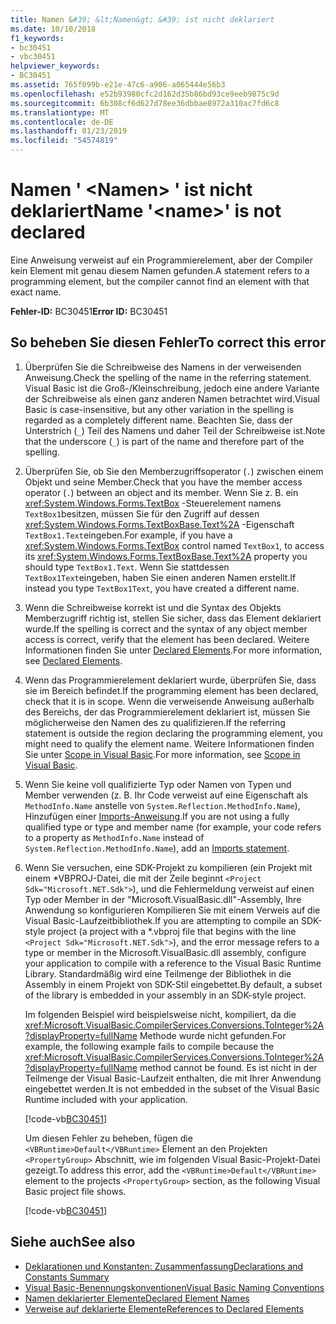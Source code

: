 ```yaml
---
title: Namen &#39; &lt;Namen&gt; &#39; ist nicht deklariert
ms.date: 10/10/2018
f1_keywords:
- bc30451
- vbc30451
helpviewer_keywords:
- BC30451
ms.assetid: 765f099b-e21e-47c6-a906-a065444e56b3
ms.openlocfilehash: e52b93980cfc2d162d35b86bd93ce9eeb9875c9d
ms.sourcegitcommit: 6b308cf6d627d78ee36dbbae8972a310ac7fd6c8
ms.translationtype: MT
ms.contentlocale: de-DE
ms.lasthandoff: 01/23/2019
ms.locfileid: "54574819"
---
```

# <a name="name-39ltnamegt39-is-not-declared"></a><span data-ttu-id="010c5-102">Namen &#39; &lt;Namen&gt; &#39; ist nicht deklariert</span><span class="sxs-lookup"><span data-stu-id="010c5-102">Name &#39;&lt;name&gt;&#39; is not declared</span></span>
<span data-ttu-id="010c5-103">Eine Anweisung verweist auf ein Programmierelement, aber der Compiler kein Element mit genau diesem Namen gefunden.</span><span class="sxs-lookup"><span data-stu-id="010c5-103">A statement refers to a programming element, but the compiler cannot find an element with that exact name.</span></span>  
  
 <span data-ttu-id="010c5-104">**Fehler-ID:** BC30451</span><span class="sxs-lookup"><span data-stu-id="010c5-104">**Error ID:** BC30451</span></span>  
  
## <a name="to-correct-this-error"></a><span data-ttu-id="010c5-105">So beheben Sie diesen Fehler</span><span class="sxs-lookup"><span data-stu-id="010c5-105">To correct this error</span></span>  
  
1. <span data-ttu-id="010c5-106">Überprüfen Sie die Schreibweise des Namens in der verweisenden Anweisung.</span><span class="sxs-lookup"><span data-stu-id="010c5-106">Check the spelling of the name in the referring statement.</span></span> <span data-ttu-id="010c5-107">Visual Basic ist die Groß-/Kleinschreibung, jedoch eine andere Variante der Schreibweise als einen ganz anderen Namen betrachtet wird.</span><span class="sxs-lookup"><span data-stu-id="010c5-107">Visual Basic is case-insensitive, but any other variation in the spelling is regarded as a completely different name.</span></span> <span data-ttu-id="010c5-108">Beachten Sie, dass der Unterstrich (`_`) Teil des Namens und daher Teil der Schreibweise ist.</span><span class="sxs-lookup"><span data-stu-id="010c5-108">Note that the underscore (`_`) is part of the name and therefore part of the spelling.</span></span>  
  
2. <span data-ttu-id="010c5-109">Überprüfen Sie, ob Sie den Memberzugriffsoperator (`.`) zwischen einem Objekt und seine Member.</span><span class="sxs-lookup"><span data-stu-id="010c5-109">Check that you have the member access operator (`.`) between an object and its member.</span></span> <span data-ttu-id="010c5-110">Wenn Sie z. B. ein <xref:System.Windows.Forms.TextBox> -Steuerelement namens `TextBox1`besitzen, müssen Sie für den Zugriff auf dessen <xref:System.Windows.Forms.TextBoxBase.Text%2A> -Eigenschaft `TextBox1.Text`eingeben.</span><span class="sxs-lookup"><span data-stu-id="010c5-110">For example, if you have a <xref:System.Windows.Forms.TextBox> control named `TextBox1`, to access its <xref:System.Windows.Forms.TextBoxBase.Text%2A> property you should type `TextBox1.Text`.</span></span> <span data-ttu-id="010c5-111">Wenn Sie stattdessen `TextBox1Text`eingeben, haben Sie einen anderen Namen erstellt.</span><span class="sxs-lookup"><span data-stu-id="010c5-111">If instead you type `TextBox1Text`, you have created a different name.</span></span>  
  
3. <span data-ttu-id="010c5-112">Wenn die Schreibweise korrekt ist und die Syntax des Objekts Memberzugriff richtig ist, stellen Sie sicher, dass das Element deklariert wurde.</span><span class="sxs-lookup"><span data-stu-id="010c5-112">If the spelling is correct and the syntax of any object member access is correct, verify that the element has been declared.</span></span> <span data-ttu-id="010c5-113">Weitere Informationen finden Sie unter [Declared Elements](../../programming-guide/language-features/declared-elements/index.md).</span><span class="sxs-lookup"><span data-stu-id="010c5-113">For more information, see [Declared Elements](../../programming-guide/language-features/declared-elements/index.md).</span></span>  
  
4. <span data-ttu-id="010c5-114">Wenn das Programmierelement deklariert wurde, überprüfen Sie, dass sie im Bereich befindet.</span><span class="sxs-lookup"><span data-stu-id="010c5-114">If the programming element has been declared, check that it is in scope.</span></span> <span data-ttu-id="010c5-115">Wenn die verweisende Anweisung außerhalb des Bereichs, der das Programmierelement deklariert ist, müssen Sie möglicherweise den Namen des zu qualifizieren.</span><span class="sxs-lookup"><span data-stu-id="010c5-115">If the referring statement is outside the region declaring the programming element, you might need to qualify the element name.</span></span> <span data-ttu-id="010c5-116">Weitere Informationen finden Sie unter [Scope in Visual Basic](../../programming-guide/language-features/declared-elements/scope.md).</span><span class="sxs-lookup"><span data-stu-id="010c5-116">For more information, see [Scope in Visual Basic](../../programming-guide/language-features/declared-elements/scope.md).</span></span>  

5. <span data-ttu-id="010c5-117">Wenn Sie keine voll qualifizierte Typ oder Namen von Typen und Member verwenden (z. B. Ihr Code verweist auf eine Eigenschaft als `MethodInfo.Name` anstelle von `System.Reflection.MethodInfo.Name`), Hinzufügen einer [Imports-Anweisung](../statements/imports-statement-net-namespace-and-type.md).</span><span class="sxs-lookup"><span data-stu-id="010c5-117">If you are not using a fully qualified type or type and member name (for example, your code refers to a property as `MethodInfo.Name` instead of `System.Reflection.MethodInfo.Name`), add an [Imports statement](../statements/imports-statement-net-namespace-and-type.md).</span></span>

6. <span data-ttu-id="010c5-118">Wenn Sie versuchen, eine SDK-Projekt zu kompilieren (ein Projekt mit einem \*VBPROJ-Datei, die mit der Zeile beginnt `<Project Sdk="Microsoft.NET.Sdk">`), und die Fehlermeldung verweist auf einen Typ oder Member in der "Microsoft.VisualBasic.dll"-Assembly, Ihre Anwendung so konfigurieren Kompilieren Sie mit einem Verweis auf die Visual Basic-Laufzeitbibliothek.</span><span class="sxs-lookup"><span data-stu-id="010c5-118">If you are attempting to compile an SDK-style project (a project with a \*.vbproj file that begins with the line `<Project Sdk="Microsoft.NET.Sdk">`), and the error message refers to a type or member in the Microsoft.VisualBasic.dll assembly, configure your application to compile with a reference to the Visual Basic Runtime Library.</span></span> <span data-ttu-id="010c5-119">Standardmäßig wird eine Teilmenge der Bibliothek in die Assembly in einem Projekt von SDK-Stil eingebettet.</span><span class="sxs-lookup"><span data-stu-id="010c5-119">By default, a subset of the library is embedded in your assembly in an SDK-style project.</span></span>

   <span data-ttu-id="010c5-120">Im folgenden Beispiel wird beispielsweise nicht, kompiliert, da die <xref:Microsoft.VisualBasic.CompilerServices.Conversions.ToInteger%2A?displayProperty=fullName> Methode wurde nicht gefunden.</span><span class="sxs-lookup"><span data-stu-id="010c5-120">For example, the following example fails to compile because the <xref:Microsoft.VisualBasic.CompilerServices.Conversions.ToInteger%2A?displayProperty=fullName> method cannot be found.</span></span> <span data-ttu-id="010c5-121">Es ist nicht in der Teilmenge der Visual Basic-Laufzeit enthalten, die mit Ihrer Anwendung eingebettet werden.</span><span class="sxs-lookup"><span data-stu-id="010c5-121">It is not embedded in the subset of the Visual Basic Runtime included with your application.</span></span>  

   [!code-vb[BC30451](~/samples/snippets/visualbasic/language-reference/error-messages/bc30451/program1.vb)]

   <span data-ttu-id="010c5-122">Um diesen Fehler zu beheben, fügen die `<VBRuntime>Default</VBRuntime>` Element an den Projekten `<PropertyGroup>` Abschnitt, wie im folgenden Visual Basic-Projekt-Datei gezeigt.</span><span class="sxs-lookup"><span data-stu-id="010c5-122">To address this error, add the `<VBRuntime>Default</VBRuntime>` element to the projects `<PropertyGroup>` section, as the following Visual Basic project file shows.</span></span>

   [!code-vb[BC30451](~/samples/snippets/visualbasic/language-reference/error-messages/bc30451/vbruntime.vbproj?highlight=6)]

## <a name="see-also"></a><span data-ttu-id="010c5-123">Siehe auch</span><span class="sxs-lookup"><span data-stu-id="010c5-123">See also</span></span>

- [<span data-ttu-id="010c5-124">Deklarationen und Konstanten: Zusammenfassung</span><span class="sxs-lookup"><span data-stu-id="010c5-124">Declarations and Constants Summary</span></span>](../../../visual-basic/language-reference/keywords/declarations-and-constants-summary.md)
- [<span data-ttu-id="010c5-125">Visual Basic-Benennungskonventionen</span><span class="sxs-lookup"><span data-stu-id="010c5-125">Visual Basic Naming Conventions</span></span>](../../../visual-basic/programming-guide/program-structure/naming-conventions.md)
- [<span data-ttu-id="010c5-126">Namen deklarierter Elemente</span><span class="sxs-lookup"><span data-stu-id="010c5-126">Declared Element Names</span></span>](../../../visual-basic/programming-guide/language-features/declared-elements/declared-element-names.md)
- [<span data-ttu-id="010c5-127">Verweise auf deklarierte Elemente</span><span class="sxs-lookup"><span data-stu-id="010c5-127">References to Declared Elements</span></span>](../../../visual-basic/programming-guide/language-features/declared-elements/references-to-declared-elements.md)
